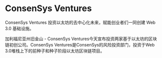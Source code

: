 # 

# ConsenSys Ventures

ConsenSys Ventures 投资以太坊的去中心化未来，赋能创业者们一同创建 Web 3.0 基础设施。

加利福尼亚州旧金山 - ConsenSys Ventures今天宣布投资两家基于以太坊的区块链初创公司。ConsenSys Ventures是ConsenSys的风险投资部门，投资于Web 3.0堆栈上下的前种子和种子阶段以太坊区块链项目。

